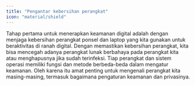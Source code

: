 ```yaml
---
title: "Pengantar kebersihan perangkat"
icon: "material/shield"
---
```


Tahap pertama untuk menerapkan keamanan digital adalah dengan menjaga kebersihan perangkat ponsel dan laptop yang kita gunakan untuk beraktivitas di ranah digital. Dengan memastikan kebersihan perangkat, kita bisa mencegah adanya perangkat lunak berbahaya pada perangkat kita atau menghapusnya jika sudah terinfeksi. Tiap perangkat dan sistem operasi memiliki fungsi dan metode berbeda-beda dalam mengatur keamanan. Oleh karena itu amat penting untuk mengenali perangkat kita masing-masing, termasuk bagaimana pengaturan keamanan dan privasinya.
